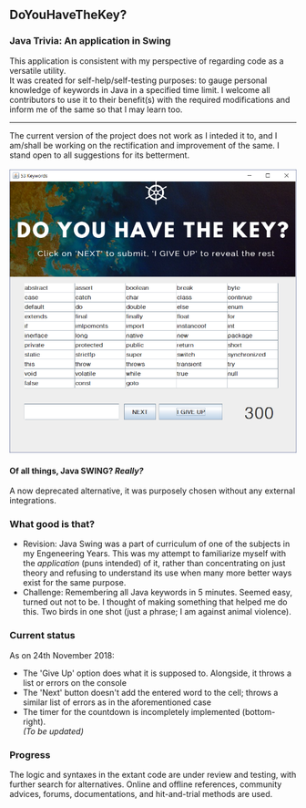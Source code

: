 ## DoYouHaveTheKey? 
### Java Trivia: An application in Swing

This application is consistent with my perspective of regarding code as a versatile utility.<br>
It was created for self-help/self-testing purposes: to gauge personal knowledge of keywords in Java in a specified time limit. I welcome all contributors to use it to their benefit(s) with the required modifications and inform me of the same so that I may learn too. <hr>
The current version of the project does not work as I inteded it to, and I am/shall be working on the rectification and improvement of the same. I stand open to all suggestions for its betterment. <br><br>
![Image here](https://github.com/nidheekamble/DoYouHaveTheKey/blob/master/src/giveUpSS.PNG)


#### Of all things, Java SWING? *Really?*
A now deprecated alternative, it was purposely chosen without any external integrations.


### What good is that?
* Revision: Java Swing was a part of curriculum of one of the subjects in my Engeneering Years. This was my attempt to familiarize myself with the *application* (puns intended) of it, rather than concentrating on just theory and refusing to understand its use when many more better ways exist for the same purpose.
* Challenge: Remembering all Java keywords in 5 minutes. Seemed easy, turned out not to be. I thought of making something that helped me do this. Two birds in one shot (just a phrase; I am against animal violence).


### Current status 
As on 24th November 2018:
* The 'Give Up' option does what it is supposed to. Alongside, it throws a list or errors on the console
* The 'Next' button doesn't add the entered word to the cell; throws a similar list of errors as in the aforementioned case
* The timer for the countdown is incompletely implemented (bottom-right). <br>
*(To be updated)*

### Progress
The logic and syntaxes in the extant code are under review and testing, with further search for alternatives. Online and offline references, community advices, forums, documentations, and hit-and-trial methods are used. 
